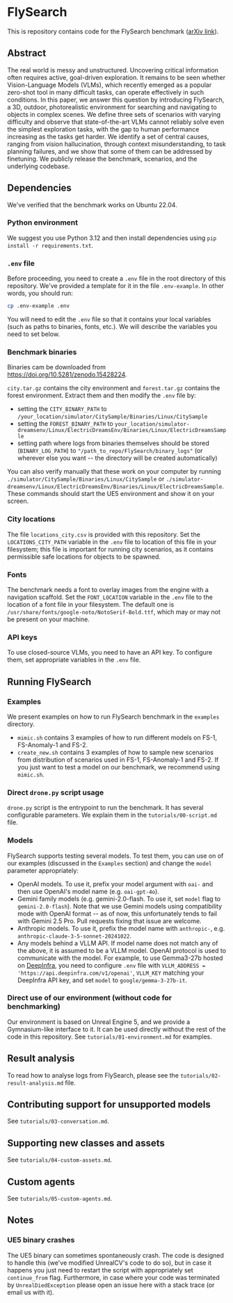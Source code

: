 # FlySearch

This is repository contains code for the FlySearch benchmark ([arXiv link](https://arxiv.org/abs/2506.02896v2)).

## Abstract 

The real world is messy and unstructured. Uncovering critical information often requires active, goal-driven exploration. It remains to be seen whether Vision-Language Models (VLMs), which recently emerged as a popular zero-shot tool in many difficult tasks, can operate effectively in such conditions. In this paper, we answer this question by introducing FlySearch, a 3D, outdoor, photorealistic environment for searching and navigating to objects in complex scenes. We define three sets of scenarios with varying difficulty and observe that state-of-the-art VLMs cannot reliably solve even the simplest exploration tasks, with the gap to human performance increasing as the tasks get harder. We identify a set of central causes, ranging from vision hallucination, through context misunderstanding, to task planning failures, and we show that some of them can be addressed by finetuning. We publicly release the benchmark, scenarios, and the underlying codebase.


## Dependencies

We've verified that the benchmark works on Ubuntu 22.04. 

### Python environment 

We suggest you use Python 3.12 and then install dependencies using `pip install -r requirements.txt`.

### `.env` file 

Before proceeding, you need to create a `.env` file in the root directory of this repository. We've provided a template for it in the file `.env-example`. In other words, you should run:

```bash 
cp .env-example .env
```

You will need to edit the `.env` file so that it contains your local variables (such as paths to binaries, fonts, etc.). We will describe the variables you need to set below.

### Benchmark binaries

Binaries cam be downloaded from https://doi.org/10.5281/zenodo.15428224.

`city.tar.gz` contains the city environment and
`forest.tar.gz` contains the forest environment. Extract them and then modify the `.env` file by:

* setting the `CITY_BINARY_PATH` to `/your_location/simulator/CitySample/Binaries/Linux/CitySample`
* setting the `FOREST_BINARY_PATH` to `your_location/simulator-dreamsenv/Linux/ElectricDreamsEnv/Binaries/Linux/ElectricDreamsSample`
* setting path where logs from binaries themselves should be stored (`BINARY_LOG_PATH`) to `"/path_to_repo/FlySearch/binary_logs"` (or wherever else you want -- the directory will be created automatically)

You can also verify manually that these work on your computer by
running `./simulator/CitySample/Binaries/Linux/CitySample` or
`./simulator-dreamsenv/Linux/ElectricDreamsEnv/Binaries/Linux/ElectricDreamsSample`. These commands should start the UE5
environment and show it on your screen.

### City locations

The file `locations_city.csv` is provided with this repository. Set the `LOCATIONS_CITY_PATH` variable in the `.env` file to location of this file in your filesystem; this file is important for running city scenarios, as it contains permissible safe locations for objects to be spawned.

### Fonts

The benchmark needs a font to overlay images from the engine with a navigation scaffold. Set the `FONT_LOCATION` variable in the `.env` file to the location of a font file in your filesystem. The default one is `/usr/share/fonts/google-noto/NotoSerif-Bold.ttf`, which may or may not be present on your machine.

### API keys

To use closed-source VLMs, you need to have an API key. To configure them, set appropriate variables in the
`.env` file.


## Running FlySearch

### Examples 

We present examples on how to run FlySearch benchmark in the `examples` directory.

- `mimic.sh` contains 3 examples of how to run different models on FS-1, FS-Anomaly-1 and FS-2.
- `create_new.sh` contains 3 examples of how to sample new scenarios from distribution of scenarios used in FS-1, FS-Anomaly-1 and FS-2. 
If you just want to test a model on our benchmark, we recommend using `mimic.sh`.


### Direct `drone.py` script usage

`drone.py` script is the entrypoint to run the benchmark. It has several configurable parameters. We explain them in the `tutorials/00-script.md` file.

### Models 

FlySearch supports testing several models. To test them, you can use on of our examples (discussed in the `Examples` section) and change the `model` parameter appropriately:
* OpenAI models. To use it, prefix your model argument with `oai-` and then use OpenAI's model name (e.g. `oai-gpt-4o`).
* Gemini family models (e.g. gemini-2.0-flash. To use it, set `model` flag to `gemini-2.0-flash`). Note that we use Gemini models using compatibility mode with OpenAI format -- as of now, this unfortunately tends to fail with Gemini 2.5 Pro. Pull requests fixing that issue are welcome.
* Anthropic models. To use it, prefix the model name with `anthropic-`, e.g. `anthropic-claude-3-5-sonnet-20241022`.
* Any models behind a VLLM API. If model name does not match any of the above, it is assumed to be a VLLM model. OpenAI protocol is used to communicate with the model. For example, to use Gemma3-27b hosted on [DeepInfra](https://deepinfra.com/), you need to configure `.env` file with `VLLM_ADDRESS = 'https://api.deepinfra.com/v1/openai'`, `VLLM_KEY` matching your DeepInfra API key, and set `model` to `google/gemma-3-27b-it`.

### Direct use of our environment (without code for benchmarking)

Our environment is based on Unreal Engine 5, and we provide a Gymnasium-like interface to it. It can be used directly without the rest of the code in this repository. See `tutorials/01-environment.md` for examples. 

## Result analysis

To read how to analyse logs from FlySearch, please see the `tutorials/02-result-analysis.md` file.

## Contributing support for unsupported models

See `tutorials/03-conversation.md`.

## Supporting new classes and assets 

See `tutorials/04-custom-assets.md`.

## Custom agents

See `tutorials/05-custom-agents.md`.

## Notes

### UE5 binary crashes 

The UE5 binary can sometimes spontaneously crash. The code is designed to handle this (we've modified UnrealCV's code to do so), but in case it happens you just need to restart the script with appropriately set `continue_from` flag. Furthermore, in case where your code was terminated by `UnrealDiedException` please open an issue here with a stack trace (or email us with it).